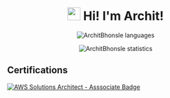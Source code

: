 <h1 align="center"> 
  <img src="https://media.giphy.com/media/hvRJCLFzcasrR4ia7z/giphy.gif" width="30">
  Hi! I'm Archit! 
</h1>

<p align="center">
  <img 
       src="https://github-readme-stats.vercel.app/api/top-langs?username=ArchitBhonsle&layout=compact&hide=html&theme=gotham" 
       alt="ArchitBhonsle languages" />
</p>
<p align="center">
  <img 
       src="https://github-readme-stats.vercel.app/api?username=ArchitBhonsle&show_icons=true&theme=gotham" 
       alt="ArchitBhonsle statistics" />
</p>

## Certifications

[![AWS Solutions Architect - Asssociate Badge](https://github.com/ArchitBhonsle/ArchitBhonsle/assets/34616931/826689fa-5484-43b3-b27c-6a911969b155)](https://www.credly.com/badges/bcac84e6-f2cb-4643-9bf2-c6ea4b82413a/public_url)
